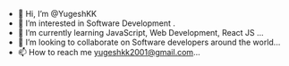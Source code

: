 - 👋 Hi, I’m @YugeshKK
- 👀 I’m interested in Software Development .
- 🌱 I’m currently learning JavaScript, Web Development, React JS ...
- 💞️ I’m looking to collaborate on  Software developers around the world...
- 📫 How to reach me yugeshkk2001@gmail.com...

<!---
YugeshKK/YugeshKK is a ✨ special ✨ repository because its `README.md` (this file) appears on your GitHub profile.
You can click the Preview link to take a look at your changes.
--->
